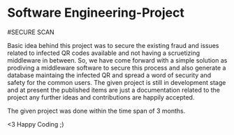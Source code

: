 # Software Engineering-Project

#SECURE SCAN

Basic idea behind this project was to secure the existing fraud and issues related to infected QR codes available and not having a scruetizing middleware in between.
So, we have come forward with a simple solution as prodiving a middleware software to secure this process and also generate a database maintaing the infected QR and spread a word of security and safety for the common users.
The given project is still in development stage and at present the published items are just a documentation related to the project any further ideas and contributions are happily accepted.

The given project was done within the time span of 3 months.

<3 Happy Coding ;)
